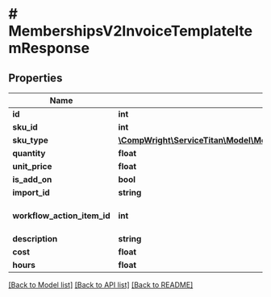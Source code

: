 # # MembershipsV2InvoiceTemplateItemResponse

## Properties

Name | Type | Description | Notes
------------ | ------------- | ------------- | -------------
**id** | **int** | Invoice template item ID |
**sku_id** | **int** | Linked SKU ID |
**sku_type** | [**\CompWright\ServiceTitan\Model\MembershipsV2InvoiceTemplateItemResponseSkuType**](MembershipsV2InvoiceTemplateItemResponseSkuType.md) |  |
**quantity** | **float** | Quantity |
**unit_price** | **float** | Unit price |
**is_add_on** | **bool** | Whether invoice item is add-on |
**import_id** | **string** | Import ID | [optional]
**workflow_action_item_id** | **int** | The invoice item ID that created this invoice template item via ModifyMembershipWorkflowAction | [optional]
**description** | **string** | Item description | [optional]
**cost** | **float** | Materials cost | [optional]
**hours** | **float** | Sold/billable hours | [optional]

[[Back to Model list]](../../README.md#models) [[Back to API list]](../../README.md#endpoints) [[Back to README]](../../README.md)
